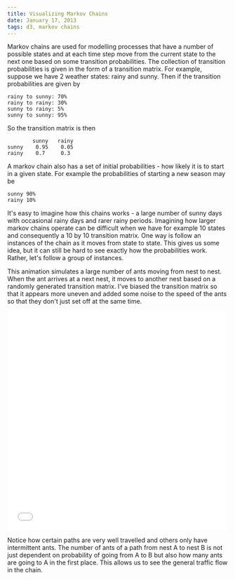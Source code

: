 ```yaml
---
title: Visualizing Markov Chains
date: January 17, 2013
tags: d3, markov chains
---
```

Markov chains are used for modelling processes that have a number of possible states and at each time step move from the current state to the next one
based on some transition probabilities. The collection of transition probabilities is given in the form of a transition matrix.
 For example, suppose we have 2 weather states: rainy and sunny. Then if the transition probabilities are given by

    rainy to sunny: 70%
    rainy to rainy: 30%
    sunny to rainy: 5%
    sunny to sunny: 95%

So the transition matrix is then

            sunny   rainy
    sunny    0.95    0.05
    rainy    0.7     0.3

A markov chain also has a set of initial probabilities - how likely it is to start in a given state. For example the probabilities of starting a new season
may be

    sunny 90%
    rainy 10%

It's easy to imagine how this chains works - a large number of sunny days with occasional rainy days and rarer rainy periods. Imagining how larger markov
chains operate can be difficult when we have for example 10 states and consequently a 10 by 10 transition matrix. One way is follow an instances of the
chain as it moves from state to state. This gives us some idea, but it can still be hard to see exactly how the probabilities work. Rather, let's follow
a group of instances. 

This animation simulates a large number of ants moving from nest to nest. When the ant arrives at a next nest, it moves to another nest based
on a randomly generated transition matrix. I've biased the transition matrix so that it appears more uneven and added some noise to the speed of 
the ants so that they don't just set off at the same time. 

<iframe style="border: 0px;" scrolling="no" width="500px" height="500px"
src = "../js/markov_chain.html"></iframe>

Notice how certain paths are very well travelled and others only have intermittent ants. The number of ants of a path from nest A to nest B
is not just dependent on probability of going from A to B but also how many ants are going to A in the first place. This allows us to see the general
traffic flow in the chain. 
